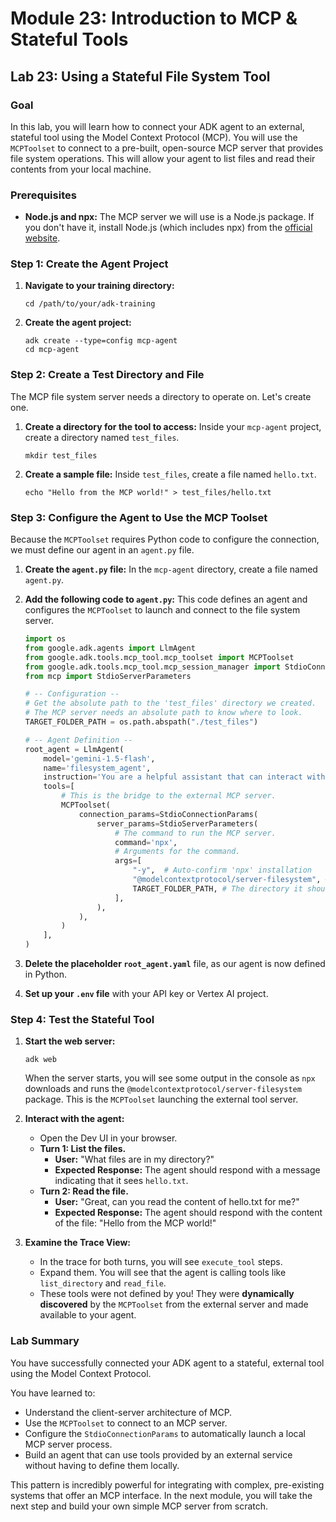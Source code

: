 # Module 23: Introduction to MCP & Stateful Tools

## Lab 23: Using a Stateful File System Tool

### Goal

In this lab, you will learn how to connect your ADK agent to an external, stateful tool using the Model Context Protocol (MCP). You will use the `MCPToolset` to connect to a pre-built, open-source MCP server that provides file system operations. This will allow your agent to list files and read their contents from your local machine.

### Prerequisites

*   **Node.js and npx:** The MCP server we will use is a Node.js package. If you don't have it, install Node.js (which includes npx) from the [official website](https://nodejs.org/).

### Step 1: Create the Agent Project

1.  **Navigate to your training directory:**

    ```shell
    cd /path/to/your/adk-training
    ```

2.  **Create the agent project:**

    ```shell
    adk create --type=config mcp-agent
    cd mcp-agent
    ```

### Step 2: Create a Test Directory and File

The MCP file system server needs a directory to operate on. Let's create one.

1.  **Create a directory for the tool to access:**
    Inside your `mcp-agent` project, create a directory named `test_files`.

    ```shell
    mkdir test_files
    ```

2.  **Create a sample file:**
    Inside `test_files`, create a file named `hello.txt`.

    ```shell
    echo "Hello from the MCP world!" > test_files/hello.txt
    ```

### Step 3: Configure the Agent to Use the MCP Toolset

Because the `MCPToolset` requires Python code to configure the connection, we must define our agent in an `agent.py` file.

1.  **Create the `agent.py` file:**
    In the `mcp-agent` directory, create a file named `agent.py`.

2.  **Add the following code to `agent.py`:**
    This code defines an agent and configures the `MCPToolset` to launch and connect to the file system server.

    ```python
    import os
    from google.adk.agents import LlmAgent
    from google.adk.tools.mcp_tool.mcp_toolset import MCPToolset
    from google.adk.tools.mcp_tool.mcp_session_manager import StdioConnectionParams
    from mcp import StdioServerParameters

    # -- Configuration --
    # Get the absolute path to the 'test_files' directory we created.
    # The MCP server needs an absolute path to know where to look.
    TARGET_FOLDER_PATH = os.path.abspath("./test_files")

    # -- Agent Definition --
    root_agent = LlmAgent(
        model='gemini-1.5-flash',
        name='filesystem_agent',
        instruction='You are a helpful assistant that can interact with a user\'s local file system. You can list files and read their content.',
        tools=[
            # This is the bridge to the external MCP server.
            MCPToolset(
                connection_params=StdioConnectionParams(
                    server_params=StdioServerParameters(
                        # The command to run the MCP server.
                        command='npx',
                        # Arguments for the command.
                        args=[
                            "-y",  # Auto-confirm 'npx' installation
                            "@modelcontextprotocol/server-filesystem", # The server package
                            TARGET_FOLDER_PATH, # The directory it should manage
                        ],
                    ),
                ),
            )
        ],
    )
    ```

3.  **Delete the placeholder `root_agent.yaml`** file, as our agent is now defined in Python.

4.  **Set up your `.env` file** with your API key or Vertex AI project.

### Step 4: Test the Stateful Tool

1.  **Start the web server:**

    ```shell
    adk web
    ```
    When the server starts, you will see some output in the console as `npx` downloads and runs the `@modelcontextprotocol/server-filesystem` package. This is the `MCPToolset` launching the external tool server.

2.  **Interact with the agent:**
    *   Open the Dev UI in your browser.
    *   **Turn 1: List the files.**
        *   **User:** "What files are in my directory?"
        *   **Expected Response:** The agent should respond with a message indicating that it sees `hello.txt`.
    *   **Turn 2: Read the file.**
        *   **User:** "Great, can you read the content of hello.txt for me?"
        *   **Expected Response:** The agent should respond with the content of the file: "Hello from the MCP world!"

3.  **Examine the Trace View:**
    *   In the trace for both turns, you will see `execute_tool` steps.
    *   Expand them. You will see that the agent is calling tools like `list_directory` and `read_file`.
    *   These tools were not defined by you! They were **dynamically discovered** by the `MCPToolset` from the external server and made available to your agent.

### Lab Summary

You have successfully connected your ADK agent to a stateful, external tool using the Model Context Protocol.

You have learned to:
*   Understand the client-server architecture of MCP.
*   Use the `MCPToolset` to connect to an MCP server.
*   Configure the `StdioConnectionParams` to automatically launch a local MCP server process.
*   Build an agent that can use tools provided by an external service without having to define them locally.

This pattern is incredibly powerful for integrating with complex, pre-existing systems that offer an MCP interface. In the next module, you will take the next step and build your own simple MCP server from scratch.
